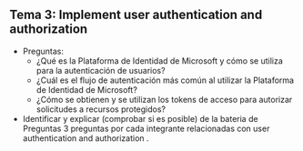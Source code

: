 ## Tema 3: Implement user authentication and authorization

- Preguntas: 
  - ¿Qué es la Plataforma de Identidad de Microsoft y cómo se utiliza para la autenticación de usuarios? 
  - ¿Cuál es el flujo de autenticación más común al utilizar la Plataforma de Identidad de Microsoft? 
  - ¿Cómo se obtienen y se utilizan los tokens de acceso para autorizar solicitudes a recursos protegidos?
- Identificar y explicar (comprobar si es posible) de la bateria de Preguntas 3 preguntas por cada integrante relacionadas con user authentication and authorization . 